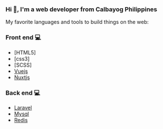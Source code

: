 ### Hi 👋,  I'm a web developer from Calbayog Philippines

My favorite languages and tools to build things on the web:

### Front end 💻
- [HTML5]
- [css3]
- [SCSS]
- [Vuejs](https://vuejs.org/)
- [Nuxtjs](https://nuxtjs.org/)

### Back end 💻
- [Laravel](https://laravel.com/)
- [Mysql](https://www.mysql.com/)
- [Redis](https://redis.io/)
